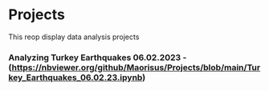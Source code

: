 # Projects
This reop display data analysis projects

### Analyzing Turkey Earthquakes 06.02.2023 - (https://nbviewer.org/github/Maorisus/Projects/blob/main/Turkey_Earthquakes_06.02.23.ipynb)
